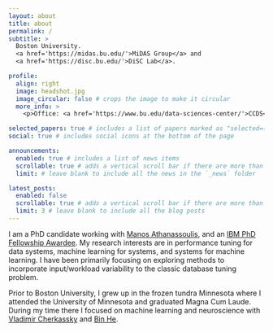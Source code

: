 ```yaml
---
layout: about
title: about
permalink: /
subtitle: >
  Boston University.
  <a href='https://midas.bu.edu/'>MiDAS Group</a> and
  <a href='https://disc.bu.edu/'>DiSC Lab</a>.

profile:
  align: right
  image: headshot.jpg
  image_circular: false # crops the image to make it circular
  more_info: >
    <p>Office: <a href='https://www.bu.edu/data-sciences-center/'>CCDS</a> 925</p>

selected_papers: true # includes a list of papers marked as "selected={true}"
social: true # includes social icons at the bottom of the page

announcements:
  enabled: true # includes a list of news items
  scrollable: true # adds a vertical scroll bar if there are more than 3 news items
  limit: # leave blank to include all the news in the `_news` folder

latest_posts:
  enabled: false
  scrollable: true # adds a vertical scroll bar if there are more than 3 new posts items
  limit: 3 # leave blank to include all the blog posts
---
```


I am a PhD candidate working with
[Manos Athanassoulis](https://cs-people.bu.edu/mathan/), and an [IBM PhD
Fellowship
Awardee](https://research.ibm.com/university/awards/fellowships-awardees.html).
My research interests are in performance tuning for data systems, machine
learning for systems, and systems for machine learning. I have been primarily
focusing on exploring methods to incorporate input/workload variability to the
classic database tuning problem.

Prior to Boston University, I grew up in the frozen tundra Minnesota where I
attended the University of Minnesota and graduated Magna Cum Laude. During my
time there I focused on machine learning and neuroscience with [Vladimir
Cherkassky](https://cse.umn.edu/ece/vladimir-cherkassky) and [Bin
He](https://engineering.cmu.edu/directory/bios/he-bin.html).
